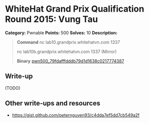 # WhiteHat Grand Prix Qualification Round 2015: Vung Tau

**Category:** Pwnable
**Points:** 500
**Solves:** 10
**Description:**

> **Command**
> nc lab10.grandprix.whitehatvn.com 1337
> 
> nc lab10b.grandprix.whitehatvn.com 1337 (Mirror)
> 
> **Binary**
> [pwn500_79fdafffdddb79d1d1638c0217774387](pwn500_79fdafffdddb79d1d1638c0217774387)


## Write-up

(TODO)

## Other write-ups and resources

* <https://gist.github.com/peternguyen93/c4dda7ef5dd7cb549a2f>
